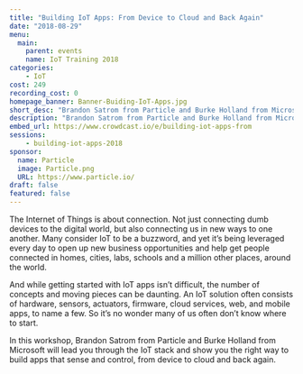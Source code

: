 ```yaml
---
title: "Building IoT Apps: From Device to Cloud and Back Again"
date: "2018-08-29"
menu:
  main:
    parent: events
    name: IoT Training 2018
categories:
    - IoT
cost: 249
recording_cost: 0
homepage_banner: Banner-Buiding-IoT-Apps.jpg
short_desc: "Brandon Satrom from Particle and Burke Holland from Microsoft will lead you through the IoT stack."
description: "Brandon Satrom from Particle and Burke Holland from Microsoft will lead you through the IoT stack and show you the right way to build apps that sense and control, from device to cloud and back again."
embed_url: https://www.crowdcast.io/e/building-iot-apps-from
sessions:
    - building-iot-apps-2018
sponsor:
  name: Particle
  image: Particle.png
  URL: https://www.particle.io/
draft: false
featured: false
---
```


The Internet of Things is about connection. Not just connecting dumb devices to the digital world, but also connecting us in new ways to one another. Many consider IoT to be a buzzword, and yet it’s being leveraged every day to open up new business opportunities and help get people connected in homes, cities, labs, schools and a million other places, around the world.

And while getting started with IoT apps isn’t difficult, the number of concepts and moving pieces can be daunting. An IoT solution often consists of hardware, sensors, actuators, firmware, cloud services, web, and mobile apps, to name a few. So it’s no wonder many of us often don’t know where to start.

In this workshop, Brandon Satrom from Particle and Burke Holland from Microsoft will lead you through the IoT stack and show you the right way to build apps that sense and control, from device to cloud and back again.